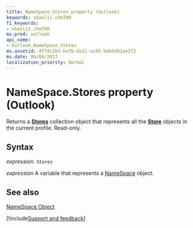 ```yaml
---
title: NameSpace.Stores property (Outlook)
keywords: vbaol11.chm780
f1_keywords:
- vbaol11.chm780
ms.prod: outlook
api_name:
- Outlook.NameSpace.Stores
ms.assetid: 4ffdc2b3-be7b-da21-ac85-bde5481ae2f2
ms.date: 06/08/2017
localization_priority: Normal
---
```



# NameSpace.Stores property (Outlook)

Returns a  **[Stores](Outlook.Stores.md)** collection object that represents all the **[Store](Outlook.Store.md)** objects in the current profile. Read-only.


## Syntax

_expression_. `Stores`

_expression_ A variable that represents a [NameSpace](Outlook.NameSpace.md) object.


## See also


[NameSpace Object](Outlook.NameSpace.md)

[!include[Support and feedback](~/includes/feedback-boilerplate.md)]